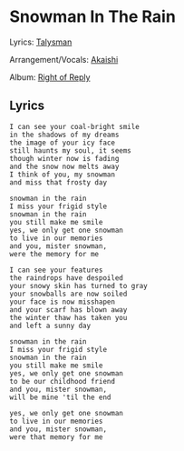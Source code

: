 # Snowman In The Rain

Lyrics: [Talysman](/talysman)

Arrangement/Vocals: [Akaishi](/akaishi) 

Album: [Right of Reply](/right-of-reply) 

## Lyrics

    I can see your coal-bright smile 
    in the shadows of my dreams 
    the image of your icy face 
    still haunts my soul, it seems 
    though winter now is fading 
    and the snow now melts away 
    I think of you, my snowman 
    and miss that frosty day 

    snowman in the rain 
    I miss your frigid style 
    snowman in the rain 
    you still make me smile 
    yes, we only get one snowman 
    to live in our memories 
    and you, mister snowman, 
    were the memory for me 

    I can see your features 
    the raindrops have despoiled 
    your snowy skin has turned to gray 
    your snowballs are now soiled 
    your face is now misshapen 
    and your scarf has blown away 
    the winter thaw has taken you 
    and left a sunny day 

    snowman in the rain 
    I miss your frigid style 
    snowman in the rain 
    you still make me smile 
    yes, we only get one snowman 
    to be our childhood friend 
    and you, mister snowman, 
    will be mine 'til the end 

    yes, we only get one snowman 
    to live in our memories 
    and you, mister snowman, 
    were that memory for me
